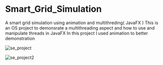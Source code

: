# Smart_Grid_Simulation
A smart grid simulation using animation and multithreding( JavaFX ) 
This is an OS project to demonsrate a multithreading aspect and how to use and manipulate threads in JavaFX 
In this project I used animation to better demonstration 


![se_project](https://user-images.githubusercontent.com/46073873/53697271-3567d580-3dd0-11e9-941f-6c83a1db84e0.png)


![se_project2](https://user-images.githubusercontent.com/46073873/53697311-9394b880-3dd0-11e9-995c-bb4a80bd7ee4.png)
